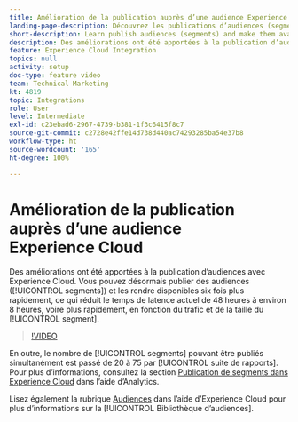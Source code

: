 ```yaml
---
title: Amélioration de la publication auprès d’une audience Experience Cloud
landing-page-description: Découvrez les publications d’audiences (segments) et rendez-les disponibles plus rapidement que jamais.
short-description: Learn publish audiences (segments) and make them available faster than ever.
description: Des améliorations ont été apportées à la publication d’audiences avec Experience Cloud. Vous pouvez désormais publier des audiences (segments) et les rendre disponibles six fois plus rapidement, ce qui réduit le temps de latence actuel de 48 heures à environ 8 heures, voire plus rapidement, en fonction du trafic et de la taille du segment.
feature: Experience Cloud Integration
topics: null
activity: setup
doc-type: feature video
team: Technical Marketing
kt: 4819
topic: Integrations
role: User
level: Intermediate
exl-id: c23ebad6-2967-4739-b381-1f3c6415f8c7
source-git-commit: c2728e42ffe14d738d440ac74293285ba54e37b8
workflow-type: ht
source-wordcount: '165'
ht-degree: 100%

---
```


# Amélioration de la publication auprès d’une audience Experience Cloud

Des améliorations ont été apportées à la publication d’audiences avec Experience Cloud. Vous pouvez désormais publier des audiences ([!UICONTROL segments]) et les rendre disponibles six fois plus rapidement, ce qui réduit le temps de latence actuel de 48 heures à environ 8 heures, voire plus rapidement, en fonction du trafic et de la taille du [!UICONTROL segment].

>[!VIDEO](https://video.tv.adobe.com/v/32842/?quality=12&learn=on)

En outre, le nombre de [!UICONTROL segments] pouvant être publiés simultanément est passé de 20 à 75 par [!UICONTROL suite de rapports].
Pour plus d’informations, consultez la section [Publication de segments dans Experience Cloud](https://experienceleague.adobe.com/docs/analytics/components/segmentation/segmentation-workflow/seg-publish.html?lang=fr) dans l’aide d’Analytics.

Lisez également la rubrique [Audiences](https://experienceleague.adobe.com/docs/core-services/interface/audiences/audience-library.html?lang=fr) dans l’aide d’Experience Cloud pour plus d’informations sur la [!UICONTROL Bibliothèque d’audiences].
